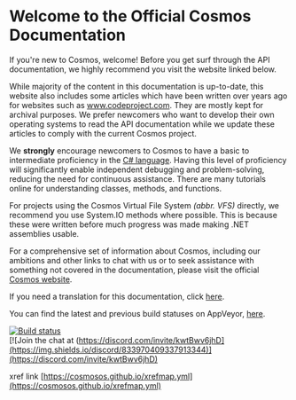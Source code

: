 ﻿# Welcome to the Official Cosmos Documentation</h1>
  
If you're new to Cosmos, welcome! Before you get surf through the API documentation, we highly recommend you visit the website linked below.  
  
While majority of the content in this documentation is up-to-date, this website also includes some articles which have been written over years ago for websites such as www.codeproject.com. They are mostly kept for archival purposes. We prefer newcomers who want to develop their own operating systems to read the API documentation while we update these articles to comply with the current Cosmos project. 

We **strongly** encourage newcomers to Cosmos to have a basic to intermediate proficiency in the [C# language](https://dotnet.microsoft.com/en-us/languages/csharp). Having this level of proficiency will significantly enable independent debugging and problem-solving, reducing the need for continuous assistance. There are many tutorials online for understanding classes, methods, and functions.
    
For projects using the Cosmos Virtual File System *(abbr. VFS)* directly, we recommend you use System.IO methods where possible. This is because these were written before much progress was made making .NET assemblies usable. 
  
For a comprehensive set of information about Cosmos, including our ambitions and other links to chat with us or to seek assistance with something not covered in the documentation, please visit the official [Cosmos website](https://www.gocosmos.org/).

If you need a translation for this documentation, click [here](https://cosmosos-github-io.translate.goog/?_x_tr_sl=auto&_x_tr_tl=en&_x_tr_hl=en&_x_tr_pto=wapp).

You can find the latest and previous build statuses on AppVeyor, [here](https://ci.appveyor.com/project/CosmosOS/cosmos).

[![Build status](https://ci.appveyor.com/api/projects/status/kust7g5dlnykhkaf/branch/master?svg=true)](https://ci.appveyor.com/project/CosmosOS/cosmos/branch/master)  
[![Join the chat at (https://discord.com/invite/kwtBwv6jhD](https://img.shields.io/discord/833970409337913344)](https://discord.com/invite/kwtBwv6jhD)

xref link [https://cosmosos.github.io/xrefmap.yml](https://cosmosos.github.io/xrefmap.yml)
